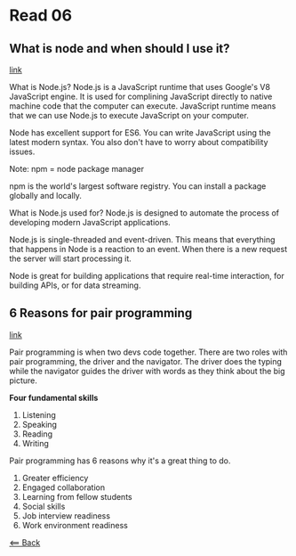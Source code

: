 # Read 06

## What is node and when should I use it?
[link](https://www.sitepoint.com/an-introduction-to-node-js/)

What is Node.js? Node.js is a JavaScript runtime that uses Google's V8 JavaScript engine. It is used for complining JavaScript directly to native machine code that the computer can execute. JavaScript runtime means that we can use Node.js to execute JavaScript on your computer.

Node has excellent support for ES6. You can write JavaScript using the latest modern syntax. You also don't have to worry about compatibility issues. 

Note: npm = node package manager

npm is the world's largest software registry. You can install a package globally and locally.

What is Node.js used for? Node.js is designed to automate the process of developing modern JavaScript applications.

Node.js is single-threaded and event-driven. This means that everything that happens in Node is a reaction to an event. When there is a new request the server will start processing it.

Node is great for building applications that require real-time interaction, for building APIs, or for data streaming.

## 6 Reasons for pair programming
[link](https://www.codefellows.org/blog/6-reasons-for-pair-programming/)

Pair programming is when two devs code together. There are two roles with pair programming, the driver and the navigator. The driver does the typing while the navigator guides the driver with words as they think about the big picture.

**Four fundamental skills**
1. Listening
1. Speaking
1. Reading
1. Writing

Pair programming has 6 reasons why it's a great thing to do.
1. Greater efficiency
1. Engaged collaboration
1. Learning from fellow students
1. Social skills
1. Job interview readiness
1. Work environment readiness

[<== Back](https://simoneodegard.github.io/reading-notes/)